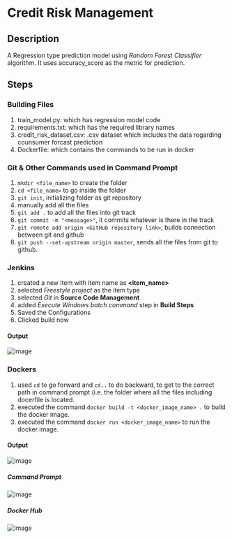 # Credit Risk Management

## Description
A Regression type prediction model using *Random Forest Classifier* algorithm. It uses accuracy_score as the metric for prediction.

## Steps

### Building Files
1) train_model.py: which has regression model code
2) requirements.txt: which has the required library names
3) credit_risk_dataset.csv: .csv dataset which includes the data regarding counsumer forcast prediction
4) Dockerfile: which contains the commands to be run in docker

### Git & Other Commands used in Command Prompt
1) `mkdir <file_name>` to create the folder
2) `cd <file_name>` to go inside the folder
3) `git init`, initializing folder as git repository
4) manually add all the files
5) `git add .` to add all the files into git track
6) `git commit -m "<message>"`, it commits whatever is there in the track
7) `git remote add origin <GitHub repository link>`, builds connection between git and github
8) `git push --set-upstream origin master`, sends all the files from git to github.


### Jenkins
1) created a new item with item name as **<item_name>**
2) selected *Freestyle project* as the item type
3) selected *Git* in **Source Code Management**
4) added *Execute Windows batch command* step in **Build Steps**
5) Saved the Configurations
6) Clicked build now

#### Output
![image](https://github.com/user-attachments/assets/c55c50ef-cd7c-41ff-9b4a-2d229c742684)


### Dockers
1) used `cd` to go forward and `cd..` to do backward, to get to the correct path in command prompt (i.e. the folder where all the files including docerfile is located.
2) executed the command `docker build -t <docker_image_name> .` to build the docker image.
3) executed the command `docker run <docker_image_name>` to run the docker image.

#### Output
![image](https://github.com/user-attachments/assets/ecae7506-6235-4910-b74d-92a2c26c9dac)


  ##### Command Prompt
 ![image](https://github.com/user-attachments/assets/a2d3b86c-f40b-4a92-9779-8b09c8873d81)

  ##### Docker Hub 
![image](https://github.com/user-attachments/assets/d48be8d0-9c1d-42ea-ad13-0270bee9152b)


